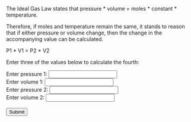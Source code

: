 <html>
    <body>
        <p>The Ideal Gas Law states that pressure * volume  = moles * constant * temperature.</p>
        <p>Therefore, if moles and temperature remain the same, it stands to reason that if either pressure or volume change, then the change in the accompanying value can be calculated.</p>
        <p>P1 * V1 = P2 * V2</p>
        <p>Enter three of the values below to calculate the fourth:</p>
        <form onsubmit="return calculate_missing_variable();">
            <label for="p1">Enter pressure 1:</label>
            <input type="text" id="p1"><br/>
            <label for="v1">Enter volume 1:</label>
            <input type="text" id="v1"><br/>
            <label for="p2">Enter pressure 2:</label>
            <input type="text" id="p2"><br/>
            <label for="v2">Enter volume 2:</label>
            <input type="text" id="v2"><br/><br/>
            <button>Submit</button>
         </form>
         <script>
             function calculate_missing_variable(p1, v1, p2, v2)
             {
                var p1=document.getElementById("p1").value;
                var v1=document.getElementById("v1").value;
                var p2=document.getElementById("p2").value;
                var v2=document.getElementById("v2").value;
                if (p1 == "")
                {
                    p1 = p2 * v2 / v1;
                    document.write("Pressure 1 = " + p1 + "<br/><br/>");
                    document.write("Reload page to perform another calculation.");
                }
                if (v1 == "")
                {
                    v1 = p2 * v2 / p1;
                    document.write("Volume 1 = " + v1+ "<br/><br/>");
                    document.write("Reload page to perform another calculation.");
                }
                if (p2 == "")
                {
                    p2 = p1 * v1 / v2;
                    document.write("Pressure 2 = " + p2+ "<br/><br/>");
                    document.write("Reload page to perform another calculation.");
                }
                if (v2 == "")
                {
                    v2 = p1 * v1 / p2;
                    document.write("Volume 2 = " + v2+ "<br/><br/>");
                    document.write("Reload page to perform another calculation.");
                }
            }
         </script>
    </body>
</html>
